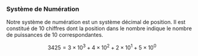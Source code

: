### Système de Numération

Notre système de numération est un système décimal de position. Il est constitué de 10 chiffres dont la position dans le nombre indique le nombre de puissances de 10 correspondantes. 

$$ 3425 = 3\times 10^3 + 4\times 10^2+2\times 10^1+5\times 10^0$$
